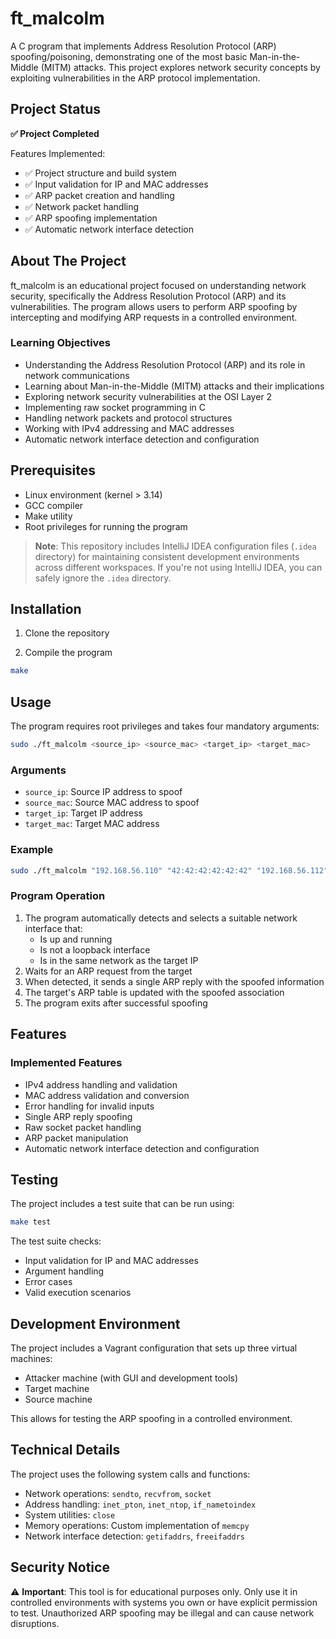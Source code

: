 # ft_malcolm

A C program that implements Address Resolution Protocol (ARP) spoofing/poisoning, demonstrating one of the most basic
Man-in-the-Middle (MITM) attacks. This project explores network security concepts by exploiting vulnerabilities in the
ARP protocol implementation.

## Project Status

**✅ Project Completed**

Features Implemented:
- ✅ Project structure and build system
- ✅ Input validation for IP and MAC addresses
- ✅ ARP packet creation and handling
- ✅ Network packet handling
- ✅ ARP spoofing implementation
- ✅ Automatic network interface detection

## About The Project

ft_malcolm is an educational project focused on understanding network security, specifically the Address Resolution
Protocol (ARP) and its vulnerabilities. The program allows users to perform ARP spoofing by intercepting and modifying
ARP requests in a controlled environment.

### Learning Objectives

- Understanding the Address Resolution Protocol (ARP) and its role in network communications
- Learning about Man-in-the-Middle (MITM) attacks and their implications
- Exploring network security vulnerabilities at the OSI Layer 2
- Implementing raw socket programming in C
- Handling network packets and protocol structures
- Working with IPv4 addressing and MAC addresses
- Automatic network interface detection and configuration

## Prerequisites

- Linux environment (kernel > 3.14)
- GCC compiler
- Make utility
- Root privileges for running the program

> **Note**: This repository includes IntelliJ IDEA configuration files (`.idea` directory) for maintaining consistent
> development environments across different workspaces. If you're not using IntelliJ IDEA, you can safely ignore the
> `.idea` directory.

## Installation

1. Clone the repository

2. Compile the program
```bash
make
```

## Usage

The program requires root privileges and takes four mandatory arguments:

```bash
sudo ./ft_malcolm <source_ip> <source_mac> <target_ip> <target_mac>
```

### Arguments

- `source_ip`: Source IP address to spoof
- `source_mac`: Source MAC address to spoof
- `target_ip`: Target IP address
- `target_mac`: Target MAC address

### Example

```bash
sudo ./ft_malcolm "192.168.56.110" "42:42:42:42:42:42" "192.168.56.112" "08:00:27:ec:a4:df"
```

### Program Operation

1. The program automatically detects and selects a suitable network interface that:
    - Is up and running
    - Is not a loopback interface
    - Is in the same network as the target IP
2. Waits for an ARP request from the target
3. When detected, it sends a single ARP reply with the spoofed information
4. The target's ARP table is updated with the spoofed association
5. The program exits after successful spoofing

## Features

### Implemented Features
- IPv4 address handling and validation
- MAC address validation and conversion
- Error handling for invalid inputs
- Single ARP reply spoofing
- Raw socket packet handling
- ARP packet manipulation
- Automatic network interface detection and configuration

## Testing

The project includes a test suite that can be run using:
```bash
make test
```

The test suite checks:
- Input validation for IP and MAC addresses
- Argument handling
- Error cases
- Valid execution scenarios

## Development Environment

The project includes a Vagrant configuration that sets up three virtual machines:
- Attacker machine (with GUI and development tools)
- Target machine
- Source machine

This allows for testing the ARP spoofing in a controlled environment.

## Technical Details

The project uses the following system calls and functions:
- Network operations: `sendto`, `recvfrom`, `socket`
- Address handling: `inet_pton`, `inet_ntop`, `if_nametoindex`
- System utilities: `close`
- Memory operations: Custom implementation of `memcpy`
- Network interface detection: `getifaddrs`, `freeifaddrs`

## Security Notice

⚠️ **Important**: This tool is for educational purposes only. Only use it in controlled environments with systems you
own or have explicit permission to test. Unauthorized ARP spoofing may be illegal and can cause network disruptions.
